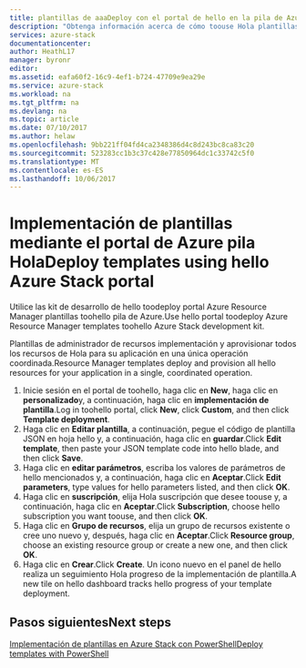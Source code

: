 ```yaml
---
title: plantillas de aaaDeploy con el portal de hello en la pila de Azure | Documentos de Microsoft
description: "Obtenga información acerca de cómo toouse Hola plantillas toodeploy portal de pila de Azure."
services: azure-stack
documentationcenter: 
author: HeathL17
manager: byronr
editor: 
ms.assetid: eafa60f2-16c9-4ef1-b724-47709e9ea29e
ms.service: azure-stack
ms.workload: na
ms.tgt_pltfrm: na
ms.devlang: na
ms.topic: article
ms.date: 07/10/2017
ms.author: helaw
ms.openlocfilehash: 9bb221ff04fd4ca2348386d4c8d243bc8ca83c20
ms.sourcegitcommit: 523283cc1b3c37c428e77850964dc1c33742c5f0
ms.translationtype: MT
ms.contentlocale: es-ES
ms.lasthandoff: 10/06/2017
---
```

# <a name="deploy-templates-using-hello-azure-stack-portal"></a><span data-ttu-id="0c9be-103">Implementación de plantillas mediante el portal de Azure pila Hola</span><span class="sxs-lookup"><span data-stu-id="0c9be-103">Deploy templates using hello Azure Stack portal</span></span>
<span data-ttu-id="0c9be-104">Utilice las kit de desarrollo de hello toodeploy portal Azure Resource Manager plantillas toohello pila de Azure.</span><span class="sxs-lookup"><span data-stu-id="0c9be-104">Use hello portal toodeploy Azure Resource Manager templates toohello Azure Stack development kit.</span></span>

<span data-ttu-id="0c9be-105">Plantillas de administrador de recursos implementación y aprovisionar todos los recursos de Hola para su aplicación en una única operación coordinada.</span><span class="sxs-lookup"><span data-stu-id="0c9be-105">Resource Manager templates deploy and provision all hello resources for your application in a single, coordinated operation.</span></span>

1. <span data-ttu-id="0c9be-106">Inicie sesión en el portal de toohello, haga clic en **New**, haga clic en **personalizado**y, a continuación, haga clic en **implementación de plantilla**.</span><span class="sxs-lookup"><span data-stu-id="0c9be-106">Log in toohello portal, click **New**, click **Custom**, and then click **Template deployment**.</span></span>
2. <span data-ttu-id="0c9be-107">Haga clic en **Editar plantilla**, a continuación, pegue el código de plantilla JSON en hoja hello y, a continuación, haga clic en **guardar**.</span><span class="sxs-lookup"><span data-stu-id="0c9be-107">Click **Edit template**, then paste your JSON template code into hello blade, and then click **Save**.</span></span>
3. <span data-ttu-id="0c9be-108">Haga clic en **editar parámetros**, escriba los valores de parámetros de hello mencionados y, a continuación, haga clic en **Aceptar**.</span><span class="sxs-lookup"><span data-stu-id="0c9be-108">Click **Edit parameters**, type values for hello parameters listed, and then click **OK**.</span></span>
4. <span data-ttu-id="0c9be-109">Haga clic en **suscripción**, elija Hola suscripción que desee toouse y, a continuación, haga clic en **Aceptar**.</span><span class="sxs-lookup"><span data-stu-id="0c9be-109">Click **Subscription**, choose hello subscription you want toouse, and then click **OK**.</span></span>
5. <span data-ttu-id="0c9be-110">Haga clic en **Grupo de recursos**, elija un grupo de recursos existente o cree uno nuevo y, después, haga clic en **Aceptar**.</span><span class="sxs-lookup"><span data-stu-id="0c9be-110">Click **Resource group**, choose an existing resource group or create a new one, and then click **OK**.</span></span>
6. <span data-ttu-id="0c9be-111">Haga clic en **Crear**.</span><span class="sxs-lookup"><span data-stu-id="0c9be-111">Click **Create**.</span></span> <span data-ttu-id="0c9be-112">Un icono nuevo en el panel de hello realiza un seguimiento Hola progreso de la implementación de plantilla.</span><span class="sxs-lookup"><span data-stu-id="0c9be-112">A new tile on hello dashboard tracks hello progress of your template deployment.</span></span>

## <a name="next-steps"></a><span data-ttu-id="0c9be-113">Pasos siguientes</span><span class="sxs-lookup"><span data-stu-id="0c9be-113">Next steps</span></span>
[<span data-ttu-id="0c9be-114">Implementación de plantillas en Azure Stack con PowerShell</span><span class="sxs-lookup"><span data-stu-id="0c9be-114">Deploy templates with PowerShell</span></span>](azure-stack-deploy-template-powershell.md)

